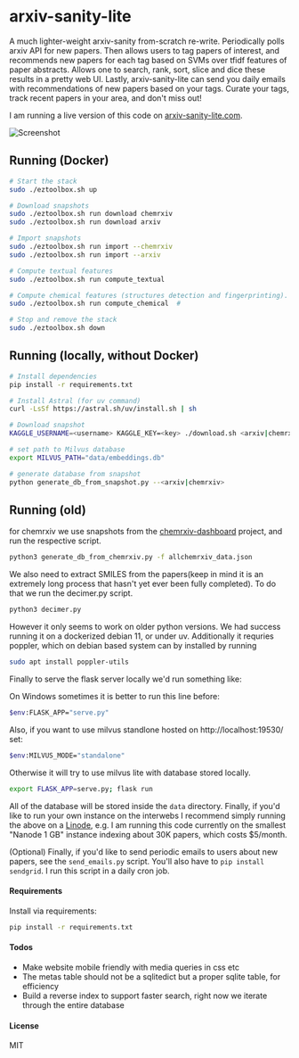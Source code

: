 
# arxiv-sanity-lite

A much lighter-weight arxiv-sanity from-scratch re-write. Periodically polls arxiv API for new papers. Then allows users to tag papers of interest, and recommends new papers for each tag based on SVMs over tfidf features of paper abstracts. Allows one to search, rank, sort, slice and dice these results in a pretty web UI. Lastly, arxiv-sanity-lite can send you daily emails with recommendations of new papers based on your tags. Curate your tags, track recent papers in your area, and don't miss out!

I am running a live version of this code on [arxiv-sanity-lite.com](https://arxiv-sanity-lite.com).

![Screenshot](screenshot.jpg)

## Running (Docker)
```sh
# Start the stack
sudo ./eztoolbox.sh up

# Download snapshots
sudo ./eztoolbox.sh run download chemrxiv
sudo ./eztoolbox.sh run download arxiv

# Import snapshots
sudo ./eztoolbox.sh run import --chemrxiv
sudo ./eztoolbox.sh run import --arxiv

# Compute textual features
sudo ./eztoolbox.sh run compute_textual

# Compute chemical features (structures detection and fingerprinting). Takes a lot time, but Ctrl+C is your friend
sudo ./eztoolbox.sh run compute_chemical  # 

# Stop and remove the stack
sudo ./eztoolbox.sh down
```

## Running (locally, without Docker)
```sh
# Install dependencies
pip install -r requirements.txt

# Install Astral (for uv command)
curl -LsSf https://astral.sh/uv/install.sh | sh

# Download snapshot
KAGGLE_USERNAME=<username> KAGGLE_KEY=<key> ./download.sh <arxiv|chemrxiv>

# set path to Milvus database
export MILVUS_PATH="data/embeddings.db"

# generate database from snapshot
python generate_db_from_snapshot.py --<arxiv|chemrxiv>
```


## Running (old)
for chemrxiv we use snapshots from the [chemrxiv-dashboard](https://github.com/chemrxiv-dashboard/chemrxiv-dashboard.github.io) project, and run the respective script.
```bash
python3 generate_db_from_chemrxiv.py -f allchemrxiv_data.json
```
We also need to extract SMILES from the papers(keep in mind it is an extremely long process that hasn't yet ever been fully completed).
To do that we run the decimer.py script.
```bash
python3 decimer.py
```
However it only seems to work on older python versions. We had success running it on a dockerized debian 11, or under uv.
Additionally it requries poppler, which on debian based system can by installed by running
```bash
sudo apt install poppler-utils
```
Finally to serve the flask server locally we'd run something like:

On Windows sometimes it is better to run this line before:
```bash
$env:FLASK_APP="serve.py"
```
Also, if you want to use milvus standlone hosted on http://localhost:19530/ set:
```bash
$env:MILVUS_MODE="standalone"
```
Otherwise it will try to use milvus lite with database stored locally.

```bash
export FLASK_APP=serve.py; flask run
```

All of the database will be stored inside the `data` directory. Finally, if you'd like to run your own instance on the interwebs I recommend simply running the above on a [Linode](https://www.linode.com), e.g. I am running this code currently on the smallest "Nanode 1 GB" instance indexing about 30K papers, which costs $5/month.

(Optional) Finally, if you'd like to send periodic emails to users about new papers, see the `send_emails.py` script. You'll also have to `pip install sendgrid`. I run this script in a daily cron job.

#### Requirements

 Install via requirements:

 ```bash
 pip install -r requirements.txt
 ```

#### Todos

- Make website mobile friendly with media queries in css etc
- The metas table should not be a sqlitedict but a proper sqlite table, for efficiency
- Build a reverse index to support faster search, right now we iterate through the entire database

#### License

MIT
